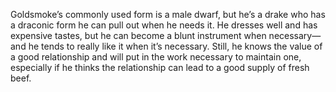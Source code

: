 Goldsmoke’s commonly used form is a male dwarf, but he’s a drake who has a draconic form he can pull out when he needs it. He dresses well and has expensive tastes, but he can become a blunt instrument when necessary—and he tends to really like it when it’s necessary. Still, he knows the value of a good relationship and will put in the work necessary to maintain one, especially if he thinks the relationship can lead to a good supply of fresh beef.